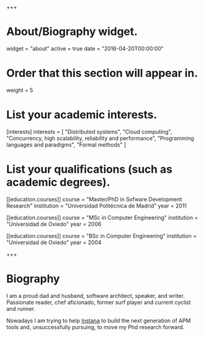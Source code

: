 +++
# About/Biography widget.
widget = "about"
active = true
date = "2016-04-20T00:00:00"

# Order that this section will appear in.
weight = 5

# List your academic interests.
[interests]
  interests = [
    "Distributed systems",
    "Cloud computing",
    "Concurrency, high scalability, reliability and performance",
    "Programming languages and paradigms",
    "Formal methods"
  ]

# List your qualifications (such as academic degrees).
[[education.courses]]
  course = "Master/PhD in Sofware Development Research"
  institution = "Universidad Politécnica de Madrid"
  year = 2011

[[education.courses]]
  course = "MSc in Computer Engineering"
  institution = "Universidad de Oviedo"
  year = 2006

[[education.courses]]
  course = "BSc in Computer Engineering"
  institution = "Universidad de Oviedo"
  year = 2004
 
+++

# Biography

I am a proud dad and husband, software architect, speaker, and writer. Passionate reader, chef aficionado, former surf player and current cyclist and runner.

Nowadays I am trying to help [Instana](https://www.instana.com) to build the next generation of APM tools and, unsuccessfully pursuing, to move my Phd research forward.